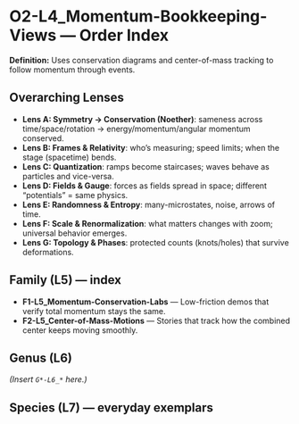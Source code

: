 # O2-L4_Momentum-Bookkeeping-Views — Order Index
**Definition:** Uses conservation diagrams and center-of-mass tracking to follow momentum through events.

## Overarching Lenses

- **Lens A: Symmetry -> Conservation (Noether)**: sameness across time/space/rotation → energy/momentum/angular momentum conserved.
- **Lens B: Frames & Relativity**: who’s measuring; speed limits; when the stage (spacetime) bends.
- **Lens C: Quantization**: ramps become staircases; waves behave as particles and vice-versa.
- **Lens D: Fields & Gauge**: forces as fields spread in space; different “potentials” = same physics.
- **Lens E: Randomness & Entropy**: many-microstates, noise, arrows of time.
- **Lens F: Scale & Renormalization**: what matters changes with zoom; universal behavior emerges.
- **Lens G: Topology & Phases**: protected counts (knots/holes) that survive deformations.

## Family (L5) — index
- **F1-L5_Momentum-Conservation-Labs** — Low-friction demos that verify total momentum stays the same.
- **F2-L5_Center-of-Mass-Motions** — Stories that track how the combined center keeps moving smoothly.

## Genus (L6)
_(Insert `G*-L6_*` here.)_

## Species (L7) — everyday exemplars
